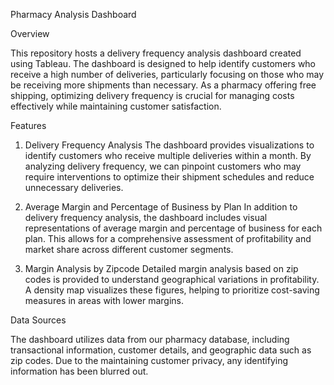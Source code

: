 Pharmacy Analysis Dashboard

Overview

This repository hosts a delivery frequency analysis dashboard created using Tableau. The dashboard is designed to help identify customers who receive a high number of deliveries, particularly focusing on those who may be receiving more shipments than necessary. As a pharmacy offering free shipping, optimizing delivery frequency is crucial for managing costs effectively while maintaining customer satisfaction.

Features

1. Delivery Frequency Analysis
The dashboard provides visualizations to identify customers who receive multiple deliveries within a month. By analyzing delivery frequency, we can pinpoint customers who may require interventions to optimize their shipment schedules and reduce unnecessary deliveries.

2. Average Margin and Percentage of Business by Plan
In addition to delivery frequency analysis, the dashboard includes visual representations of average margin and percentage of business for each plan. This allows for a comprehensive assessment of profitability and market share across different customer segments.

3. Margin Analysis by Zipcode
Detailed margin analysis based on zip codes is provided to understand geographical variations in profitability. A density map visualizes these figures, helping to prioritize cost-saving measures in areas with lower margins.


Data Sources

The dashboard utilizes data from our pharmacy database, including transactional information, customer details, and geographic data such as zip codes. Due to the maintaining customer privacy, any identifying information has been blurred out. 
